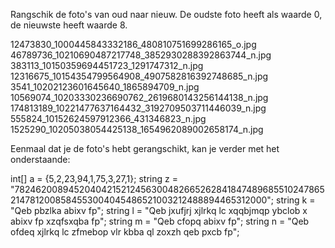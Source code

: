 Rangschik de foto's van oud naar nieuw.
De oudste foto heeft als waarde 0, de nieuwste heeft waarde 8.

12473830_1000445843332186_480810751699286165_o.jpg
46789736_10210690487217748_3852930288392863744_n.jpg
383113_10150359694451723_1291747312_n.jpg
12316675_10154354799564908_4907582816392748685_n.jpg
3541_10202123601645640_1865894709_n.jpg
10569074_10203330236690762_2619680143256144138_n.jpg
174813189_10221477637164432_3192709503711446039_n.jpg
555824_10152624597912366_431346823_n.jpg
1525290_10205038054425138_1654962089002658174_n.jpg

Eenmaal dat je de foto's hebt gerangschikt, kan je verder met het onderstaande:

int[] a = {5,2,23,94,1,75,3,27,1};
string z = "782462008945204042152124563004826652628418474896855102478652147812008584553004045486521003212488894465312000";
string k = "Qeb pbzlka abixv fp";
string l = "Qeb jxufjrj xjlrkq lc xqqbjmqp ybclob x abixv fp xzqfsxqba fp";
string m = "Qeb cfopq abixv fp";
string n = "Qeb ofdeq xjlrkq lc zfmebop vlr kbba ql zoxzh qeb pxcb fp";
